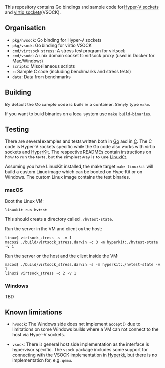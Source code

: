 
This repository contains Go bindings and sample code for [Hyper-V sockets](https://msdn.microsoft.com/en-us/virtualization/hyperv_on_windows/develop/make_mgmt_service) and [virtio sockets](http://stefanha.github.io/virtio/)(VSOCK).

## Organisation

- `pkg/hvsock`: Go binding for Hyper-V sockets
- `pkg/vsock`: Go binding for virtio VSOCK
- `cmd/virtsock_stress`: A stress test program for virtsock
- `cmd/vsudd`: A unix domain socket to virtsock proxy (used in Docker for Mac/Windows)
- `scripts`: Miscellaneous scripts
- `c`: Sample C code (including benchmarks and stress tests)
- `data`: Data from benchmarks


## Building

By default the Go sample code is build in a container. Simply type `make`.

If you want to build binaries on a local system use `make build-binaries`.

## Testing

There are several examples and tests written both in [Go](./cmd) and in [C](./c). The C code is Hyper-V sockets specific while the Go code also works with virtio sockets and [HyperKit](https://github.com/moby/hyperkit). The respective READMEs contain instructions on how to run the tests, but the simplest way is to use [LinuxKit](https://github.com/linuxkit/linuxkit).

Assuming you have LinuxKit installed, the make target `make linuxkit`
will build a custom Linux image which can be booted on HyperKit or on
Windows. The custom Linux image contains the test binaries.

### macOS

Boot the Linux VM:
```
linuxkit run hvtest
```
This should create a directory called `./hvtest-state`.

Run the server in the VM and client on the host:
```
linux$ virtsock_stress -s -v 1
macos$ ./build/virtsock_stress.darwin -c 3 -m hyperkit:./hvtest-state -v 1
```

Run the server on the host and the client inside the VM:
```
macos$ ./build/virtsock_stress.darwin -s -m hyperkit:./hvtest-state -v 1
linux$ virtsock_stress -c 2 -v 1
```

### Windows

TBD

## Known limitations

- `hvsock`: The Windows side does not implement `accept()` due to
  limitations on some Windows builds where a VM can not connect to the
  host via Hyper-V sockets.

- `vsock`: There is general host side implementation as the interface
  is hypervisor specific. The `vsock` package includes some support
  for connecting with the VSOCK implementation in
  [Hyperkit](https://github.com/moby/hyperkit), but there is no
  implementation for, e.g. `qemu`.

